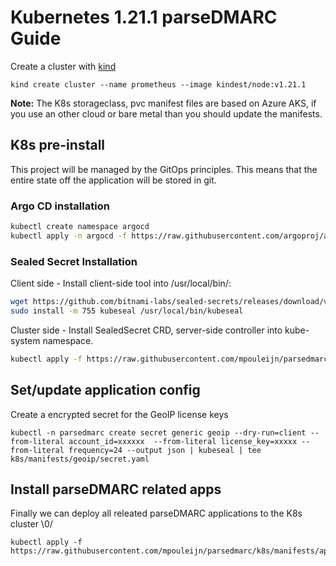 # Kubernetes 1.21.1 parseDMARC Guide

Create a cluster with [kind](https://kind.sigs.k8s.io/docs/user/quick-start/)
```
kind create cluster --name prometheus --image kindest/node:v1.21.1
```

**Note:** The K8s storageclass, pvc manifest files are based on Azure AKS, if you use an other cloud or bare metal than you should update the manifests.

## K8s pre-install

This project will be managed by the GitOps principles. This means that the entire state off the application will be stored in git.

### Argo CD installation

```bash
kubectl create namespace argocd
kubectl apply -n argocd -f https://raw.githubusercontent.com/argoproj/argo-cd/stable/manifests/install.yaml
```

### Sealed Secret Installation

Client side - Install client-side tool into /usr/local/bin/:

```Bash
wget https://github.com/bitnami-labs/sealed-secrets/releases/download/v0.16.0/kubeseal-linux-amd64 -O kubeseal
sudo install -m 755 kubeseal /usr/local/bin/kubeseal
```

Cluster side - Install SealedSecret CRD, server-side controller into kube-system namespace.

```bash
kubectl apply -f https://raw.githubusercontent.com/mpouleijn/parsedmarc/k8s/manifests/sealed-secrets-app.yaml
```

## Set/update application config

Create a encrypted secret for the GeoIP license keys
```shell
kubectl -n parsedmarc create secret generic geoip --dry-run=client --from-literal account_id=xxxxxx  --from-literal license_key=xxxxx --from-literal frequency=24 --output json | kubeseal | tee k8s/manifests/geoip/secret.yaml
```

## Install parseDMARC related apps
Finally we can deploy all releated parseDMARC applications to the K8s cluster \0/
```shell
kubectl apply -f https://raw.githubusercontent.com/mpouleijn/parsedmarc/k8s/manifests/apps.yaml
```